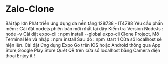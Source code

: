 # Zalo-Clone
Bài tập lớn Phát triển ứng dụng đa nền tảng  128738 - IT4788
Yêu cầu phần mềm :
Cài đặt nodejs phiên bản mới nhất tại dây
Kiểm tra Version NodeJs :
  node -v
Cài dặt expo-cli :
  npm install --global expo-cli
Clone Project, Mở Terminal lên và nhập :
  npm install
Sau đó :
  npm start
1 Cửa sổ localhost sẽ hiện lên.
Cài đặt ứng dụng Expo Go trên IOS hoặc Android thông qua App Store,Google Play Store
Quét QR trên cửa sổ localhost bằng Camera điện thoại 
Enjoy it !
